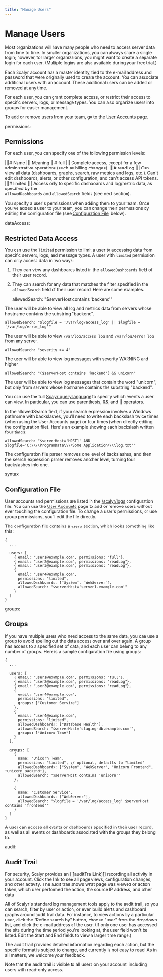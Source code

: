 ```yaml
---
title: "Manage Users"
---
```


# Manage Users

Most organizations will have many people who need to access server data from time to time. In smaller
organizations, you can always share a single login; however, for larger organizaions, you might want 
to create a separate login for each user. (Multiple logins are also available during your free trial.)

Each Scalyr account has a master identity, tied to the e-mail address and password that were originally
used to create the account. You can associate additional users with an account. These additional users
can be added or removed at any time.

For each user, you can grant complete access, or restrict their access to specific servers, logs, or message
types. You can also organize users into groups for easier management.

To add or remove users from your team, go to the [User Accounts](/userAccounts[[[emitSoleParamTeamTokenIfPhoenix]]]) page.


permissions: <Permissions>
## Permissions

For each user, you can specify one of the following permission levels:

|||# Name              ||| Meaning
|||# full              ||| Complete access, except for a few administrative operations (such as billing changes).
|||# readLog           ||| Can view all data (dashboards, graphs, search, raw metrics and logs, etc.). Can't \
                           edit dashboards, alerts, or other configuration, and can't access API tokens.
|||# limited           ||| Access only to specific dashboards and log/metric data, as specified by the \
                           ``allowedDashboards`` and ``allowedSearch`` fields (see next section).

You specify a user's permissions when adding them to your team. Once you've added a user to your team, you can
change their permissions by editing the configuration file (see [Configuration File](#syntax), below).


dataAccess: <Restricted Data Access>
## Restricted Data Access

You can use the ``limited`` permission to limit a user to accessing data from specific servers, logs, and message
types. A user with ``limited`` permission can only access data in two ways:

1. They can view any dashboards listed in the ``allowedDashboards`` field of their user record.

2. They can search for any data that matches the filter specified in the ``allowedSearch`` field of their user
record. Here are some examples.

    allowedSearch: "$serverHost contains 'backend'"

The user will be able to view all log and metrics data from servers whose hostname contains the substring "backend".

    allowedSearch: "$logfile = '/var/log/access_log' || $logfile = '/var/log/error_log'"

The user will be able to view ``/var/log/access_log`` and ``/var/log/error_log`` from any server.

    allowedSearch: "severity >= 4"

The user will be able to view log messages with severity WARNING and higher.

    allowedSearch: "($serverHost contains 'backend') && unicorn"

The user will be able to view log messages that contain the word "unicorn", but only from servers whose hostname
contains the substring "backend".

You can use the full [Scalyr query language](/help/query-language) to specify which 
events a user can view. In particular, you can use parenthesis, &&, and || operators.

In the allowedSearch field, if your search expression involves a Windows pathname with backslashes, you'll need to
write each backslash twice times (when using the User Accounts page) or four times (when directly editing the
configuration file). Here's an example showing each backslash written four times:

    allowedSearch: "$serverHost='HOST1' AND $logfile='C:\\\\ProgramData\\\\Some Application\\\\log.txt'"

The configuration file parser removes one level of backslashes, and then the search expression parser removes another
level, turning four backslashes into one.


syntax: <Configuration File>
## Configuration File

User accounts and permissions are listed in the [/scalyr/logs](/file?path=/scalyr/logs[[[emitAddlParamTeamTokenIfPhoenix]]]) 
configuration file. You can use the [User Accounts](/userAccounts[[[emitSoleParamTeamTokenIfPhoenix]]]) page to add or 
remove users without ever touching the configuration file. To
change a user's permissions, or use group permissions, you'll edit the file directly.

The configuration file contains a ``users`` section, which looks something like this:

    {
      ...
      
      users: [
        { email: "user1@example.com", permissions: "full"},
        { email: "user2@example.com", permissions: "readLog"},
        { email: "user3@example.com", permissions: "readLog"},
        {
          email: "user4@example.com",
          permissions: "limited",
          allowedDashboards: ["System", "WebServer"],
          allowedSearch: "$serverHost='server1.example.com'"
        }
      ]
    }


groups: <Groups>
## Groups

If you have multiple users who need access to the same data, you can use a group to avoid spelling out the data access
over and over again. A group has access to a specified set of data, and each user can belong to any number of
groups. Here is a sample configuration file using groups:

    {
      ...

      users: [
        { email: "user1@example.com", permissions: "full"},
        { email: "user2@example.com", permissions: "readLog"},
        { email: "user3@example.com", permissions: "readLog"},
        {
          email: "user4@example.com",
          permissions: "limited",
          groups: ["Customer Service"]
        },
        {
          email: "user4@example.com",
          permissions: "limited",
          allowedDashboards: ["Database Health"],
          allowedSearch: "$serverHost='staging-db.example.com'",
          groups: ["Unicorn Team"]
        }
      ],

      groups: [
        {
          name: "Unicorn Team",
          permissions: "limited", // optional, defaults to "limited"
          allowedDashboards: ["System", "WebServer", "Unicorn Frontend", "Unicorn Backend"],
          allowedSearch: "$serverHost contains 'unicorn'"
        },

        {
          name: "Customer Service",
          allowedDashboards: ["WebServer"],
          allowedSearch: "$logfile = '/var/log/access_log' $serverHost contains 'frontend'"
        }
      ]
    }

A user can access all events or dashboards specified in their user record, as well as all events or dashboards
associated with the groups they belong to.


audit: <Audit Trail>
## Audit Trail

For security, Scalyr provides an [[[auditTrailLink]]] recording all activity in your account. Click the
link to see all page views, configuration changes, and other activity. The audit trail shows what page was
viewed or action taken, which user performed the action, the source IP address, and other data

All of Scalyr's standard log management tools apply to the audit trail, so you can search, filter by user or action,
or even build alerts and dashboard graphs around audit trail data. For instance, to view actions by a particular user,
click the "Refine search by" button, choose "user" from the dropdown list, and click the e-mail address of the user.
(If only one user has accessed the site during the time period you're looking at, the user field won't be listed.
Edit the Start and End fields to view a larger time range.)

The audit trail provides detailed information regarding each action, but the specific format is subject to change, and
currently is not easy to read. As in all matters, we welcome your feedback.

Note that the audit trail is visible to all users on your account, including users with read-only access. 
